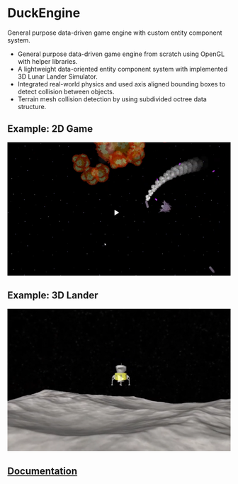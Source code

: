 # DuckEngine
General purpose data-driven game engine with custom entity component system.

* General purpose data-driven game engine from scratch using OpenGL with helper libraries.
* A lightweight data-oriented entity component system with implemented 3D Lunar Lander Simulator.
* Integrated real-world physics and used axis aligned bounding boxes to detect collision between objects.
* Terrain mesh collision detection by using subdivided octree data structure.

## Example: 2D Game

[![2D Game](2DGame.png)](https://youtu.be/bNAYmb6Nl6g "2DGame")

## Example: 3D Lander

[![3D Lander](3DLander.png)](https://youtu.be/1HGpGv4AJNo "3DLander")

## [Documentation](https://github.com/artak10t/DuckEngine/wiki)
